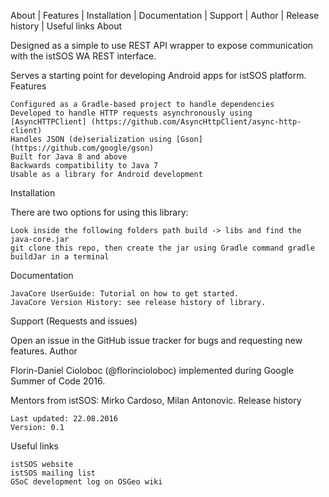   About | Features | Installation | Documentation | Support | Author | Release history | Useful links
About

Designed as a simple to use REST API wrapper to expose communication with the istSOS WA REST interface.

Serves a starting point for developing Android apps for istSOS platform.
Features

    Configured as a Gradle-based project to handle dependencies
    Developed to handle HTTP requests asynchronously using [AsyncHTTPClient] (https://github.com/AsyncHttpClient/async-http-client)
    Handles JSON (de)serialization using [Gson] (https://github.com/google/gson)
    Built for Java 8 and above
    Backwards compatibility to Java 7
    Usable as a library for Android development

Installation

There are two options for using this library:

    Look inside the following folders path build -> libs and find the java-core.jar
    git clone this repo, then create the jar using Gradle command gradle buildJar in a terminal

Documentation

    JavaCore UserGuide: Tutorial on how to get started.
    JavaCore Version History: see release history of library.

Support (Requests and issues)

Open an issue in the GitHub issue tracker for bugs and requesting new features.
Author

Florin-Daniel Cioloboc (@florincioloboc) implemented during Google Summer of Code 2016.

Mentors from istSOS: Mirko Cardoso, Milan Antonovic.
Release history

    Last updated: 22.08.2016
    Version: 0.1

Useful links

    istSOS website
    istSOS mailing list
    GSoC development log on OSGeo wiki
